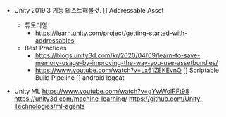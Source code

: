 * Unity 2019.3 기능 테스트해볼것.
[] Addressable Asset
    * 튜토리얼
        * https://learn.unity.com/project/getting-started-with-addressables
    * Best Practices
        * https://blogs.unity3d.com/kr/2020/04/09/learn-to-save-memory-usage-by-improving-the-way-you-use-assetbundles/
        * https://www.youtube.com/watch?v=Lx61ZEKEvnQ
[] Scriptable Build Pipeline
[] android logcat

* Unity ML
https://www.youtube.com/watch?v=gYwWolRFt98
https://unity3d.com/machine-learning/
https://github.com/Unity-Technologies/ml-agents